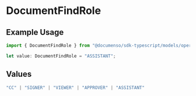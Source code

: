 # DocumentFindRole

## Example Usage

```typescript
import { DocumentFindRole } from "@documenso/sdk-typescript/models/operations";

let value: DocumentFindRole = "ASSISTANT";
```

## Values

```typescript
"CC" | "SIGNER" | "VIEWER" | "APPROVER" | "ASSISTANT"
```
